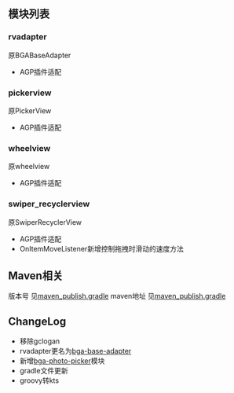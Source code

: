 ## 模块列表
### rvadapter
原BGABaseAdapter
- AGP插件适配
### pickerview
原PickerView
- AGP插件适配
### wheelview
原wheelview
- AGP插件适配
### swiper_recyclerview
原SwiperRecyclerView
- AGP插件适配
- OnItemMoveListener新增控制拖拽时滑动的速度方法

## Maven相关
版本号 见[maven_publish.gradle](maven_publish.gradle)
maven地址 见[maven_publish.gradle](maven_publish.gradle)

## ChangeLog
- 移除gclogan
- rvadapter更名为[bga-base-adapter](bga-base-adapter)
- 新增[bga-photo-picker](bga-photo-picker)模块
- gradle文件更新
- groovy转kts